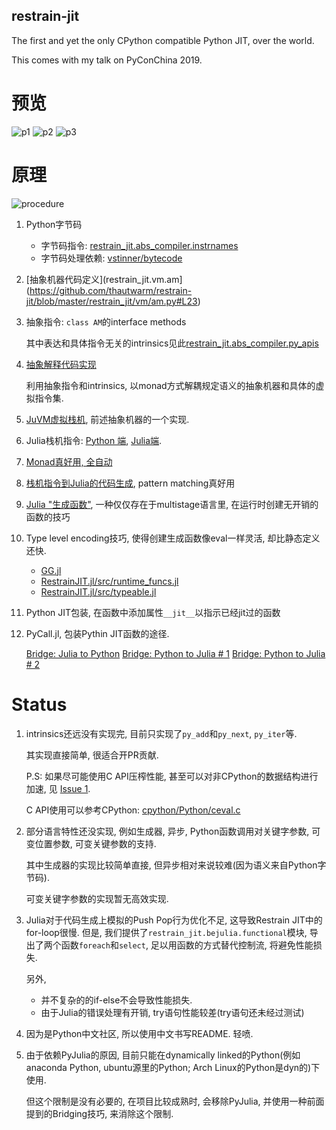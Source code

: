 ## restrain-jit

The first and yet the only CPython compatible Python JIT, over the world.

This comes with my talk on PyConChina 2019.

# 预览

![p1](https://raw.githubusercontent.com/thautwarm/restrain-jit/master/static/p1.png)
![p2](https://raw.githubusercontent.com/thautwarm/restrain-jit/master/static/p2.png)
![p3](https://raw.githubusercontent.com/thautwarm/restrain-jit/master/static/p3.png)

# 原理

![procedure](https://raw.githubusercontent.com/thautwarm/restrain-jit/master/static/procedure.png)

1. Python字节码

    - 字节码指令: [restrain_jit.abs_compiler.instrnames](https://github.com/thautwarm/restrain-jit/blob/master/restrain_jit/abs_compiler/instrnames.py)
    - 字节码处理依赖: [vstinner/bytecode](https://github.com/vstinner/bytecode)

2. [抽象机器代码定义](restrain_jit.vm.am](https://github.com/thautwarm/restrain-jit/blob/master/restrain_jit/vm/am.py#L23)

3. 抽象指令: `class AM`的interface methods

   其中表达和具体指令无关的intrinsics见此[restrain_jit.abs_compiler.py_apis](https://github.com/thautwarm/restrain-jit/blob/master/restrain_jit/abs_compiler/py_apis.py)

4. [抽象解释代码实现](https://github.com/thautwarm/restrain-jit/tree/master/restrain_jit/abs_compiler/from_bc.py)

   利用抽象指令和intrinsics, 以monad方式解耦规定语义的抽象机器和具体的虚拟指令集.

5. [JuVM虚拟栈机](https://github.com/thautwarm/restrain-jit/blob/master/restrain_jit/bejulia/julia_vm.py#37), 前述抽象机器的一个实现.

6. Julia栈机指令: [Python 端](https://github.com/thautwarm/restrain-jit/blob/master/restrain_jit/bejulia/instructions.py), [Julia端](https://github.com/thautwarm/RestrainJIT.jl/blob/master/src/instr_repr.jl).

7. [Monad真好用, 全自动](https://github.com/thautwarm/restrain-jit/blob/master/restrain_jit/vm/am.py#L267)

8. [栈机指令到Julia的代码生成](https://github.com/thautwarm/RestrainJIT.jl/blob/master/src/codegen.jl#L334), pattern matching真好用

9. [Julia "生成函数"](https://docs.juliacn.com/latest/manual/metaprogramming/#%E7%94%9F%E6%88%90%E5%87%BD%E6%95%B0-1), 一种仅仅存在于multistage语言里, 在运行时创建无开销的函数的技巧

10. Type level encoding技巧, 使得创建生成函数像eval一样灵活, 却比静态定义还快.

    - [GG.jl](https://github.com/thautwarm/GeneralizedGenerated.jl)
    - [RestrainJIT.jl/src/runtime_funcs.jl](https://github.com/thautwarm/RestrainJIT.jl/blob/master/src/runtime_funcs.jl)
    - [RestrainJIT.jl/src/typeable.jl](https://github.com/thautwarm/RestrainJIT.jl/blob/master/src/typeable.jl)

11. Python JIT包装, 在函数中添加属性`__jit__`以指示已经jit过的函数

12. PyCall.jl, 包装Pythin JIT函数的途径.

    [Bridge: Julia to Python](https://github.com/thautwarm/RestrainJIT.jl/blob/master/src/codegen.jl#L303)
    [Bridge: Python to Julia # 1](https://github.com/thautwarm/restrain-jit/blob/master/restrain_jit/bejulia/jl_protocol.py#L5)
    [Bridge: Python to Julia # 2](https://github.com/thautwarm/restrain-jit/blob/master/restrain_jit/bejulia/jl_init.py#L32)


# Status

1. intrinsics还远没有实现完, 目前只实现了`py_add`和`py_next`, `py_iter`等.

   其实现直接简单, 很适合开PR贡献.

   P.S: 如果尽可能使用C API压榨性能, 甚至可以对非CPython的数据结构进行加速, 见 [Issue 1](https://github.com/thautwarm/restrain-jit/issues/1).

   C API使用可以参考CPython: [cpython/Python/ceval.c](https://github.com/python/cpython/blob/master/Python/ceval.c)


2. 部分语言特性还没实现, 例如生成器, 异步, Python函数调用对关键字参数, 可变位置参数, 可变关键参数的支持.

   其中生成器的实现比较简单直接, 但异步相对来说较难(因为语义来自Python字节码).

   可变关键字参数的实现暂无高效实现.

3. Julia对于代码生成上模拟的Push Pop行为优化不足, 这导致Restrain JIT中的for-loop很慢.
   但是, 我们提供了`restrain_jit.bejulia.functional`模块, 导出了两个函数`foreach`和`select`,
   足以用函数的方式替代控制流, 将避免性能损失.

   另外,
   - 并不复杂的的if-else不会导致性能损失.
   - 由于Julia的错误处理有开销, try语句性能较差(try语句还未经过测试)

4. 因为是Python中文社区, 所以使用中文书写README. 轻喷.

5. 由于依赖PyJulia的原因, 目前只能在dynamically linked的Python(例如anaconda Python, ubuntu源里的Python; Arch Linux的Python是dyn的)下使用.

   但这个限制是没有必要的, 在项目比较成熟时, 会移除PyJulia, 并使用一种前面提到的Bridging技巧, 来消除这个限制.